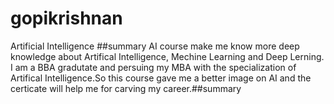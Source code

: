 # gopikrishnan
Artificial Intelligence
##summary
 AI course make me know more deep knowledge about Artifical Intelligence, Mechine Learning and Deep Lerning. I am a BBA gradutate and persuing my MBA with the specialization of Artifical Intelligence.So this course gave me a better image on AI and the certicate will help me for carving my career.##summary

